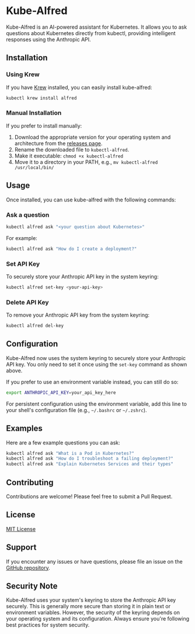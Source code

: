 # Kube-Alfred

Kube-Alfred is an AI-powered assistant for Kubernetes. It allows you to ask questions about Kubernetes directly from kubectl, providing intelligent responses using the Anthropic API.

## Installation

### Using Krew

If you have [Krew](https://krew.sigs.k8s.io/) installed, you can easily install kube-alfred:

```bash
kubectl krew install alfred
```

### Manual Installation

If you prefer to install manually:

1. Download the appropriate version for your operating system and architecture from the [releases page](https://github.com/kemalcanbora/kube-alfred/releases).
2. Rename the downloaded file to `kubectl-alfred`.
3. Make it executable: `chmod +x kubectl-alfred`
4. Move it to a directory in your PATH, e.g., `mv kubectl-alfred /usr/local/bin/`

## Usage

Once installed, you can use kube-alfred with the following commands:

### Ask a question

```bash
kubectl alfred ask "<your question about Kubernetes>"
```

For example:

```bash
kubectl alfred ask "How do I create a deployment?"
```

### Set API Key

To securely store your Anthropic API key in the system keyring:

```bash
kubectl alfred set-key <your-api-key>
```

### Delete API Key

To remove your Anthropic API key from the system keyring:

```bash
kubectl alfred del-key
```

## Configuration

Kube-Alfred now uses the system keyring to securely store your Anthropic API key. You only need to set it once using the `set-key` command as shown above.

If you prefer to use an environment variable instead, you can still do so:

```bash
export ANTHROPIC_API_KEY=your_api_key_here
```

For persistent configuration using the environment variable, add this line to your shell's configuration file (e.g., `~/.bashrc` or `~/.zshrc`).

## Examples

Here are a few example questions you can ask:

```bash
kubectl alfred ask "What is a Pod in Kubernetes?"
kubectl alfred ask "How do I troubleshoot a failing deployment?"
kubectl alfred ask "Explain Kubernetes Services and their types"
```

## Contributing

Contributions are welcome! Please feel free to submit a Pull Request.

## License

[MIT License](LICENSE)

## Support

If you encounter any issues or have questions, please file an issue on the [GitHub repository](https://github.com/kemalcanbora/kube-alfred/issues).

## Security Note

Kube-Alfred uses your system's keyring to store the Anthropic API key securely. This is generally more secure than storing it in plain text or environment variables. However, the security of the keyring depends on your operating system and its configuration. Always ensure you're following best practices for system security.